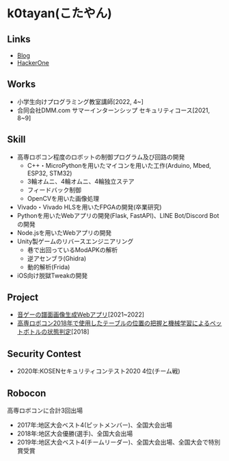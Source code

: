 # k0tayan(こたやん)

## Links
- [Blog](https://www.kotayan.xyz/)  
- [HackerOne](https://hackerone.com/kotayan)

## Works
- 小学生向けプログラミング教室講師[2022, 4~]
- 合同会社DMM.com サマーインターンシップ セキュリティコース[2021, 8~9]

## Skill
- 高専ロボコン程度のロボットの制御プログラム及び回路の開発
  - C++・MicroPythonを用いたマイコンを用いた工作(Arduino, Mbed, ESP32, STM32) 
  - 3輪オムニ、4輪オムニ、4輪独立ステア
  - フィードバック制御
  - OpenCVを用いた画像処理 
- Vivado・Vivado HLSを用いたFPGAの開発(卒業研究)  
- Pythonを用いたWebアプリの開発(Flask, FastAPI)、LINE Bot/Discord Botの開発  
- Node.jsを用いたWebアプリの開発  
- Unity製ゲームのリバースエンジニアリング
  - 巷で出回っているModAPKの解析
  - 逆アセンブラ(Ghidra)
  - 動的解析(Frida) 
- iOS向け脱獄Tweakの開発  

## Project
- [音ゲーの譜面画像生成Webアプリ](https://github.com/PurplePalette/sekai-sus-2-img)[2021~2022]
- [高専ロボコン2018年で使用したテーブルの位置の把握と機械学習によるペットボトルの状態判定](https://github.com/k0tayan/PathPlanning)[2018]

## Security Contest
- 2020年:KOSENセキュリティコンテスト2020 4位(チーム戦)

## Robocon
高専ロボコンに合計3回出場  
- 2017年:地区大会ベスト4(ピットメンバー)、全国大会出場
- 2018年:地区大会優勝(選手)、全国大会出場
- 2019年:地区大会ベスト4(チームリーダー)、全国大会出場、全国大会で特別賞受賞
